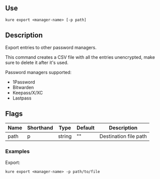 ## Use

`kure export <manager-name> [-p path]`

## Description

Export entries to other password managers.

This command creates a CSV file with all the entries unencrypted, make sure to delete it after it's used.

Password managers supported:
- 1Password
- Bitwarden
- Keepass/X/XC
- Lastpass

## Flags

|  Name     | Shorthand |     Type      |    Default    |       Description      |
|-----------|-----------|---------------|---------------|------------------------|
| path      | p         | string        | ""            | Destination file path  |

### Examples

Export:
```
kure export <manager-name> -p path/to/file
```